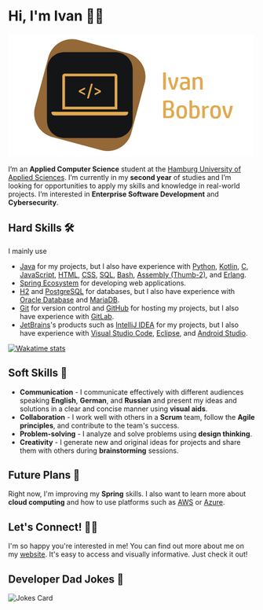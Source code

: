 # Hi, I'm Ivan 👋🏻

![logo](img/logo.png)

I’m an **Applied Computer Science** student at the [Hamburg University of Applied Sciences](https://www.haw-hamburg.de/en/). I’m currently in my **second year** of studies and I’m looking for opportunities to apply my skills and knowledge in real-world projects. I’m interested in **Enterprise Software Development** and **Cybersecurity**.

## Hard Skills 🛠

I mainly use

- [Java](https://www.oracle.com/java/) for my projects, but I also have experience with [Python](https://www.python.org/), [Kotlin](https://kotlinlang.org/), [C](https://en.wikipedia.org/wiki/C_(programming_language)), [JavaScript](https://www.javascript.com/), [HTML](https://developer.mozilla.org/en-US/docs/Web/HTML), [CSS](https://developer.mozilla.org/en-US/docs/Web/CSS), [SQL](https://en.wikipedia.org/wiki/SQL), [Bash](https://www.gnu.org/software/bash/), [Assembly (Thumb-2)](https://developer.arm.com/documentation/ddi0308/d/Introduction-to-Thumb-2/About-Thumb-2), and [Erlang](https://www.erlang.org/).
- [Spring Ecosystem](https://spring.io/) for developing web applications.
- [H2](https://www.h2database.com/html/main.html) and [PostgreSQL](https://www.postgresql.org/) for databases, but I also have experience with [Oracle Database](https://www.oracle.com/database/) and [MariaDB](https://mariadb.org/).
- [Git](https://git-scm.com/) for version control and [GitHub](https://github.com/) for hosting my projects, but I also have experience with [GitLab](https://about.gitlab.com/).
- [JetBrains](https://www.jetbrains.com/)'s products such as [IntelliJ IDEA](https://www.jetbrains.com/idea/) for my projects, but I also have experience with [Visual Studio Code](https://code.visualstudio.com/), [Eclipse](https://www.eclipse.org/), and [Android Studio](https://developer.android.com/studio).

[![Wakatime stats](https://github-readme-stats.vercel.app/api/wakatime?username=Ivan_Bobrov&theme=dark&hide=properties,yaml,text,jshell,batchfile,json,git+config,gitignore+file,IDEA_MODULE,CLASS,CSV,PHP&langs_count=15)](https://wakatime.com/@Ivan_Bobrov)

## Soft Skills 🤝

- **Communication** - I communicate effectively with different audiences speaking **English**, **German**, and **Russian** and present my ideas and solutions in a clear and concise manner using **visual aids**.
- **Collaboration** - I work well with others in a **Scrum** team, follow the **Agile principles**, and contribute to the team's success.
- **Problem-solving** - I analyze and solve problems using **design thinking**.
- **Creativity** - I generate new and original ideas for projects and share them with others during **brainstorming** sessions.

## Future Plans 📅

Right now, I'm improving my **Spring** skills. I also want to learn more about **cloud computing** and how to use platforms such as [AWS](https://aws.amazon.com/) or [Azure](https://azure.microsoft.com/en-us/).

## Let's Connect! 🤙🏻

I'm so happy you're interested in me! You can find out more about me on my [website](https://ivan-bobrov.github.io/). It's easy to access and visually informative. Just check it out!

## Developer Dad Jokes 🤣

![Jokes Card](https://readme-jokes.vercel.app/api?theme=ayu-mirage)
